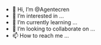 - 👋 Hi, I’m @Agentecren
- 👀 I’m interested in ...
- 🌱 I’m currently learning ...
- 💞️ I’m looking to collaborate on ...
- 📫 How to reach me ...

<!---
Agentecren/Agentecren is a ✨ special ✨ repository because its `README.md` (this file) appears on your GitHub profile.
You can click the Preview link to take a look at your changes.
--->
